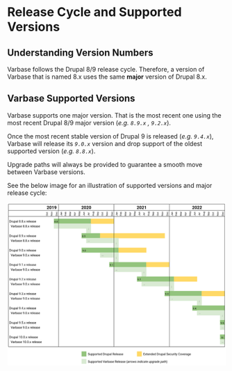 # Release Cycle and Supported Versions

## Understanding Version Numbers

Varbase follows the Drupal 8/9 release cycle. Therefore, a version of Varbase that is named 8.x uses the same **major** version of Drupal 8.x.

## Varbase Supported Versions

Varbase supports one major version. That is the most recent one using the most recent Drupal 8/9 major version (_e.g. `8.9.x` , `9.2.x`_).

Once the most recent stable version of Drupal 9 is released (_e.g. `9.4.x`_), Varbase will release its _`9.0.x`_ version and drop support of the oldest supported version (_e.g. `8.8.x`_).

Upgrade paths will always be provided to guarantee a smooth move between Varbase versions.

See the below image for an illustration of supported versions and major release cycle:

![](../../.gitbook/assets/Drupal-Feature-Versions-Release-Cycle-and-How-Varbase-Follows-It.png)

